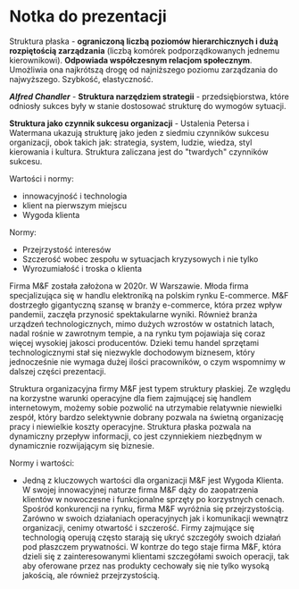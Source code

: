 # Notka do prezentacji

Struktura płaska - **ograniczoną liczbą poziomów hierarchicznych i dużą rozpiętością zarządzania** (liczbą komórek podporządkowanych jednemu kierownikowi). **Odpowiada współczesnym relacjom społecznym**. Umożliwia ona najkrótszą drogę od najniższego poziomu zarządzania do najwyższego. Szybkość, elastyczność.

**_Alfred Chandler_** - **Struktura narzędziem strategii** - przedsiębiorstwa, które odniosły sukces były w stanie dostosować strukturę do wymogów sytuacji.

**Struktura jako czynnik sukcesu organizacji** - Ustalenia Petersa i Watermana ukazują strukturę jako jeden z siedmiu czynników sukcesu organizacji, obok takich jak: strategia, system, ludzie, wiedza, styl kierowania i kultura. Struktura zaliczana jest do "twardych" czynników sukcesu.

Wartości i normy:
- innowacyjność i technologia
- klient na pierwszym miejscu
- Wygoda klienta

Normy:
- Przejrzystość interesów
- Szczerość wobec zespołu w sytuacjach kryzysowych i nie tylko
- Wyrozumiałość i troska o klienta


Firma M&F została założona w 2020r. W Warszawie. Młoda firma specjalizująca się w handlu elektroniką na polskim rynku E-commerce. M&F dostrzegło gigantyczną szansę w branży e-commerce, która przez wpływ pandemii, zaczęła przynosić spektakularne wyniki. Również branża urządzeń technologicznych, mimo dużych wzrostów w ostatnich latach, nadal rośnie w zawrotnym tempie, a na rynku tym pojawiaja się coraz więcej wysokiej jakosci producentów. Dzieki temu handel sprzętami technologicznymi stał się niezwykle dochodowym biznesem, który jednocześnie nie wymaga dużej ilości pracowników, o czym wspomnimy w dalszej części prezentacji.

Struktura organizacyjna firmy M&F jest typem struktury płaskiej. Ze względu na korzystne warunki operacyjne dla fiem zajmującej się handlem internetowym, możemy sobie pozwolić na utrzymabie relatywnie niewielki zespół, który bardzo selektywnie dobrany pozwala na świetną organizację pracy i niewielkie koszty operacyjne. Struktura płaska pozwala na dynamiczny przepływ informacji, co jest czynniekiem niezbędnym w dynamicznie rozwijającym się biznesie. 


Normy i wartości:
- Jedną z kluczowych wartości dla organizacji M&F jest Wygoda Klienta. W swojej innowacyjnej naturze firma M&F dąży do zaopatrzenia klientów w nowoczesne i funkcjonalne sprzęty po korzystnych cenach. Spośród konkurencji na rynku, firma M&F wyróżnia się przejrzystością. Zarówno w swoich działaniach operacyjnych jak i komunikacji wewnątrz organizacji, cenimy otwartość i szczerość. Firmy zajmujące się technologią operują często starają się ukryć szczegóły swoich działań pod płaszczem prywatności. W kontrze do tego staje firma M&F, która dzieli się z zainteresowanymi klientami szczegółami swoich operacji, tak aby oferowane przez nas produkty cechowały się nie tylko wysoką jakością, ale również przejrzystością.